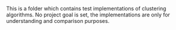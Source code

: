 This is a folder which contains test implementations of clustering algorithms.
No project goal is set, the implementations are only for understanding and comparison purposes.